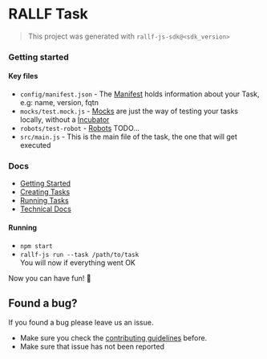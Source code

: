 # RALLF Task
> This project was generated with `rallf-js-sdk@<sdk_version>`

### Getting started

#### Key files
* `config/manifest.json` - The [Manifest]() holds information about your Task, e.g: name, version, fqtn
* `mocks/test.mock.js` - [Mocks]() are just the way of testing your tasks locally, without a [Incubator]()
* `robots/test-robot` - [Robots]() TODO...
* `src/main.js` - This is the main file of the task, the one that will get executed

### Docs
* [Getting Started](https://github.com/RobotUnion/rallf-sdk/wiki/Getting-Started)
* [Creating Tasks](https://github.com/RobotUnion/rallf-sdk/wiki/Creating-Tasks)
* [Running Tasks](https://github.com/RobotUnion/rallf-sdk/wiki/Running-Tasks)
* [Technical Docs](https://github.com/RobotUnion/rallf-sdk/wiki/Technical-Docs)

#### Running 
* `npm start`
* `rallf-js run --task /path/to/task`    
You will now if everything went OK

Now you can have fun! 🤖

## Found a bug?
If you found a bug please leave us an issue.
* Make sure you check the [contributing guidelines](https://github.com/RobotUnion/rallf-js-sdk/blob/v2/.github/CONTRIBUTING.md) before.
* Make sure that issue has not been reported

